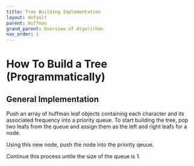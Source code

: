 ```yaml
---
title: Tree Building Implementation
layout: default
parent: Huffman
grand_parent: Overview of Algorithms
nav_order: 1
---
```


# How To Build a Tree (Programmatically)

## General Implementation
Push an array of huffman leaf objects containing each character and its associated frequency into a priority queue. To start building the tree, pop two leafs from the queue and assign them as the left and right leafs for a node. 

Using this new node, push the node into the priority qeuue. 

Continue this process untile the size of the queue is 1. 
